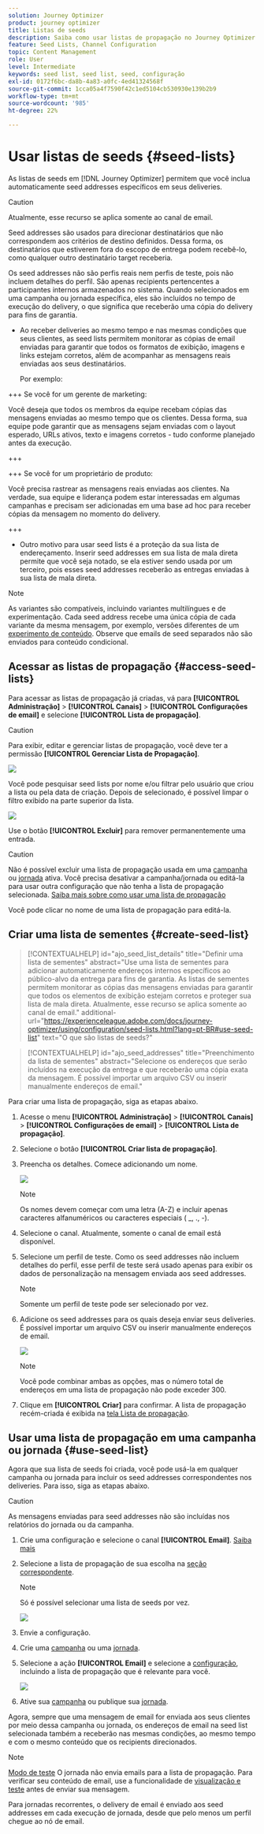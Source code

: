 ```yaml
---
solution: Journey Optimizer
product: journey optimizer
title: Listas de seeds
description: Saiba como usar listas de propagação no Journey Optimizer
feature: Seed Lists, Channel Configuration
topic: Content Management
role: User
level: Intermediate
keywords: seed list, seed list, seed, configuração
exl-id: 0172f6bc-da8b-4a83-a0fc-4ed41324568f
source-git-commit: 1cca05a4f7590f42c1ed5104cb530930e139b2b9
workflow-type: tm+mt
source-wordcount: '985'
ht-degree: 22%

---
```


# Usar listas de seeds {#seed-lists}

As listas de seeds em [!DNL Journey Optimizer] permitem que você inclua automaticamente seed addresses específicos em seus deliveries.

>[!CAUTION]
>
>Atualmente, esse recurso se aplica somente ao canal de email.

Seed addresses são usados para direcionar destinatários que não correspondem aos critérios de destino definidos. Dessa forma, os destinatários que estiverem fora do escopo de entrega podem recebê-lo, como qualquer outro destinatário target receberia.

Os seed addresses não são perfis reais nem perfis de teste, pois não incluem detalhes do perfil. São apenas recipients pertencentes a participantes internos armazenados no sistema. Quando selecionados em uma campanha ou jornada específica, eles são incluídos no tempo de execução do delivery, o que significa que receberão uma cópia do delivery para fins de garantia.

* Ao receber deliveries ao mesmo tempo e nas mesmas condições que seus clientes, as seed lists permitem monitorar as cópias de email enviadas para garantir que todos os formatos de exibição, imagens e links estejam corretos, além de acompanhar as mensagens reais enviadas aos seus destinatários.

  Por exemplo:

+++ Se você for um gerente de marketing:

  Você deseja que todos os membros da equipe recebam cópias das mensagens enviadas ao mesmo tempo que os clientes. Dessa forma, sua equipe pode garantir que as mensagens sejam enviadas com o layout esperado, URLs ativos, texto e imagens corretos - tudo conforme planejado antes da execução.

+++

+++ Se você for um proprietário de produto:

  Você precisa rastrear as mensagens reais enviadas aos clientes. Na verdade, sua equipe e liderança podem estar interessadas em algumas campanhas e precisam ser adicionadas em uma base ad hoc para receber cópias da mensagem no momento do delivery.

+++

* Outro motivo para usar seed lists é a proteção da sua lista de endereçamento. Inserir seed addresses em sua lista de mala direta permite que você seja notado, se ela estiver sendo usada por um terceiro, pois esses seed addresses receberão as entregas enviadas à sua lista de mala direta.

>[!NOTE]
>
>As variantes são compatíveis, incluindo variantes multilíngues e de experimentação. Cada seed address recebe uma única cópia de cada variante da mesma mensagem, por exemplo, versões diferentes de um [experimento de conteúdo](../content-management/get-started-experiment.md). Observe que emails de seed separados não são enviados para conteúdo condicional.

## Acessar as listas de propagação {#access-seed-lists}

Para acessar as listas de propagação já criadas, vá para **[!UICONTROL Administração]** > **[!UICONTROL Canais]** > **[!UICONTROL Configurações de email]** e selecione **[!UICONTROL Lista de propagação]**.

<!--
>[!CAUTION]
>
>Permissions to view, export and manage the seed lists are restricted to [Journey Administrators](../administration/ootb-product-profiles.md#journey-administrator). Learn more about managing [!DNL Journey Optimizer] users' access rights in [this section](../administration/permissions-overview.md).-->

>[!CAUTION]
>
>Para exibir, editar e gerenciar listas de propagação, você deve ter a permissão **[!UICONTROL Gerenciar Lista de Propagação]**.

![](assets/seed-list-access.png)

Você pode pesquisar seed lists por nome e/ou filtrar pelo usuário que criou a lista ou pela data de criação. Depois de selecionado, é possível limpar o filtro exibido na parte superior da lista.

![](assets/seed-list-filtering.png)

Use o botão **[!UICONTROL Excluir]** para remover permanentemente uma entrada.

>[!CAUTION]
>
>Não é possível excluir uma lista de propagação usada em uma [campanha](../campaigns/review-activate-campaign.md) ou [jornada](../building-journeys/publishing-the-journey.md) ativa. Você precisa desativar a campanha/jornada ou editá-la para usar outra configuração que não tenha a lista de propagação selecionada. [Saiba mais sobre como usar uma lista de propagação](#use-seed-list)

Você pode clicar no nome de uma lista de propagação para editá-la. <!--Use the **[!UICONTROL Edit]** button to edit a seed list.-->

## Criar uma lista de sementes {#create-seed-list}

>[!CONTEXTUALHELP]
>id="ajo_seed_list_details"
>title="Definir uma lista de sementes"
>abstract="Use uma lista de sementes para adicionar automaticamente endereços internos específicos ao público-alvo da entrega para fins de garantia. As listas de sementes permitem monitorar as cópias das mensagens enviadas para garantir que todos os elementos de exibição estejam corretos e proteger sua lista de mala direta. Atualmente, esse recurso se aplica somente ao canal de email."
>additional-url="https://experienceleague.adobe.com/docs/journey-optimizer/using/configuration/seed-lists.html?lang=pt-BR#use-seed-list" text="O que são listas de seeds?"

>[!CONTEXTUALHELP]
>id="ajo_seed_addresses"
>title="Preenchimento da lista de sementes"
>abstract="Selecione os endereços que serão incluídos na execução da entrega e que receberão uma cópia exata da mensagem. É possível importar um arquivo CSV ou inserir manualmente endereços de email."

Para criar uma lista de propagação, siga as etapas abaixo.

1. Acesse o menu **[!UICONTROL Administração]** > **[!UICONTROL Canais]** > **[!UICONTROL Configurações de email]** > **[!UICONTROL Lista de propagação]**.

1. Selecione o botão **[!UICONTROL Criar lista de propagação]**.

   <!--![](assets/seed-list-create-button.png)-->

1. Preencha os detalhes. Comece adicionando um nome.

   ![](assets/seed-list-details.png)

   >[!NOTE]
   >
   >Os nomes devem começar com uma letra (A-Z) e incluir apenas caracteres alfanuméricos ou caracteres especiais ( _, ., -).

1. Selecione o canal. Atualmente, somente o canal de email está disponível.

1. Selecione um perfil de teste. Como os seed addresses não incluem detalhes do perfil, esse perfil de teste será usado apenas para exibir os dados de personalização na mensagem enviada aos seed addresses.

   >[!NOTE]
   >
   >Somente um perfil de teste pode ser selecionado por vez.

1. Adicione os seed addresses para os quais deseja enviar seus deliveries. É possível importar um arquivo CSV ou inserir manualmente endereços de email.

   ![](assets/seed-list-email-addresses.png)

   >[!NOTE]
   >
   >Você pode combinar ambas as opções, mas o número total de endereços em uma lista de propagação não pode exceder 300.

1. Clique em **[!UICONTROL Criar]** para confirmar. A lista de propagação recém-criada é exibida na [tela Lista de propagação](#access-seed-lists).

## Usar uma lista de propagação em uma campanha ou jornada {#use-seed-list}

Agora que sua lista de seeds foi criada, você pode usá-la em qualquer campanha ou jornada para incluir os seed addresses correspondentes nos deliveries. Para isso, siga as etapas abaixo.

>[!CAUTION]
>
>As mensagens enviadas para seed addresses não são incluídas nos relatórios do jornada ou da campanha.

1. Crie uma configuração e selecione o canal **[!UICONTROL Email]**. [Saiba mais](../email/email-settings.md)

1. Selecione a lista de propagação de sua escolha na [seção correspondente](../email/email-settings.md#seed-list).

   >[!NOTE]
   >
   >Só é possível selecionar uma lista de seeds por vez.

   ![](assets/seed-list-surface.png)

1. Envie a configuração.

1. Crie uma [campanha](../campaigns/create-campaign.md) ou uma [jornada](../building-journeys/journey-gs.md).

1. Selecione a ação **[!UICONTROL Email]** e selecione a [configuração](channel-surfaces.md), incluindo a lista de propagação que é relevante para você.

   ![](assets/seed-list-campaign-email.png)

1. Ative sua [campanha](../campaigns/review-activate-campaign.md) ou publique sua [jornada](../building-journeys/publishing-the-journey.md).

Agora, sempre que uma mensagem de email for enviada aos seus clientes por meio dessa campanha ou jornada, os endereços de email na seed list selecionada também a receberão nas mesmas condições, ao mesmo tempo e com o mesmo conteúdo que os recipients direcionados.

>[!NOTE]
>
>[Modo de teste](../building-journeys/testing-the-journey.md) O jornada não envia emails para a lista de propagação. Para verificar seu conteúdo de email, use a funcionalidade de [visualização e teste](../content-management/preview-test.md) antes de enviar sua mensagem.
>
>Para jornadas recorrentes, o delivery de email é enviado aos seed addresses em cada execução de jornada, desde que pelo menos um perfil chegue ao nó de email.
